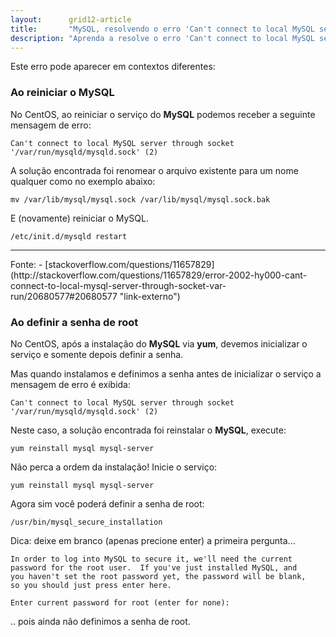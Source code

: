 ```yaml
---
layout:      grid12-article
title:       "MySQL, resolvendo o erro 'Can't connect to local MySQL server through socket '/var/run/mysqld/mysqld.sock' (2)"
description: "Aprenda a resolve o erro 'Can't connect to local MySQL server through socket '/var/run/mysqld/mysqld.sock' (2)"
---
```


Este erro pode aparecer em contextos diferentes:


### Ao reiniciar o MySQL

No CentOS, ao reiniciar o serviço do __MySQL__ podemos receber a seguinte mensagem de erro:

    Can't connect to local MySQL server through socket '/var/run/mysqld/mysqld.sock' (2)


A solução encontrada foi renomear o arquivo existente para um nome qualquer como no exemplo abaixo:

    mv /var/lib/mysql/mysql.sock /var/lib/mysql/mysql.sock.bak

E (novamente) reiniciar o MySQL.

    /etc/init.d/mysqld restart

<hr>
Fonte:
- [stackoverflow.com/questions/11657829](http://stackoverflow.com/questions/11657829/error-2002-hy000-cant-connect-to-local-mysql-server-through-socket-var-run/20680577#20680577 "link-externo")


### Ao definir a senha de root

No CentOS, após a instalação do __MySQL__ via __yum__, devemos inicializar o serviço e somente depois definir a senha.

Mas quando instalamos e definimos a senha antes de inicializar o serviço a mensagem de erro é exibida:

    Can't connect to local MySQL server through socket '/var/run/mysqld/mysqld.sock' (2)

Neste caso, a solução encontrada foi reinstalar o __MySQL__, execute:

    yum reinstall mysql mysql-server

Não perca a ordem da instalação! Inicie o serviço:

    yum reinstall mysql mysql-server

Agora sim você poderá definir a senha de root:

    /usr/bin/mysql_secure_installation

Dica: deixe em branco (apenas precione enter) a primeira pergunta...

    In order to log into MySQL to secure it, we'll need the current
    password for the root user.  If you've just installed MySQL, and
    you haven't set the root password yet, the password will be blank,
    so you should just press enter here.

    Enter current password for root (enter for none): 

.. pois ainda não definimos a senha de root.





